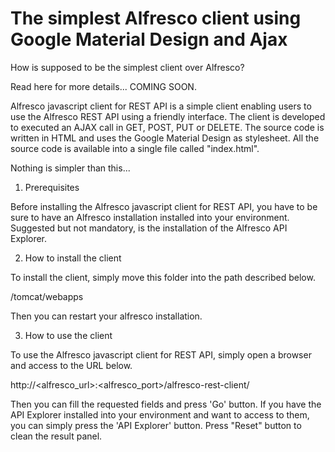 # The simplest Alfresco client using Google Material Design and Ajax

How is supposed to be the simplest client over Alfresco?

Read here for more details... COMING SOON.

Alfresco javascript client for REST API is a simple client enabling users to use the Alfresco REST API using a friendly interface. The client is developed to executed an AJAX call in GET, POST, PUT or DELETE. The source code is written in HTML and uses the Google Material Design as stylesheet. All the source code is available into a single file called "index.html".

Nothing is simpler than this...

1. Prerequisites

Before installing the Alfresco javascript client for REST API, you have to be sure to have an Alfresco installation installed into your environment. Suggested but not mandatory, is the installation of the Alfresco API Explorer.

2. How to install the client

To install the client, simply move this folder into the path described below.

<alfresco>/tomcat/webapps

Then you can restart your alfresco installation.

3. How to use the client

To use the Alfresco javascript client for REST API, simply open a browser and access to the URL below.

http://<alfresco_url>:<alfresco_port>/alfresco-rest-client/

Then you can fill the requested fields and press 'Go' button.
If you have the API Explorer installed into your environment and want to access to them, you can simply press the 'API Explorer' button. Press "Reset" button to clean the result panel.


